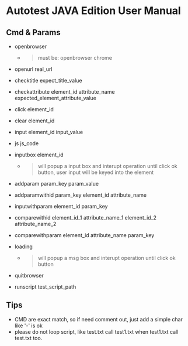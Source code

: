 # Autotest JAVA Edition User Manual

## Cmd & Params

* openbrowser
	* >	must be: openbrowser chrome

* openurl real_url

* checktitle expect_title_value

* checkattribute element_id attribute_name expected_element_attribute_value

* click element_id

* clear element_id

* input element_id input_value

* js js_code

* inputbox element_id
	* >	will popup a input box and interupt operation until click ok button, user input will be keyed into the element 

* addparam param_key param_value

* addparamwithid param_key element_id attribute_name

* inputwithparam element_id param_key

* comparewithid element_id_1 attribute_name_1 element_id_2 attribute_name_2

* comparewithparam element_id attribute_name param_key

* loading
	* >	will popup a msg box and interupt operation until click ok button

* quitbrowser

* runscript test_script_path
			
			
## Tips
* CMD are exact match, so if need comment out, just add a simple char like '-' is  ok
* please do not loop script, like test.txt call test1.txt when test1.txt call test.txt too.